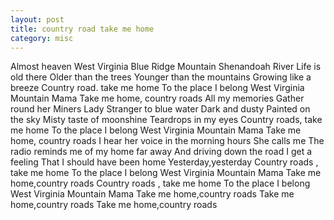 ```yaml
---
layout: post
title: country road take me home
category: misc
---
```

Almost heaven
West Virginia
Blue Ridge Mountain
Shenandoah River
Life is old there
Older than the trees
Younger than the mountains
Growing like a breeze
Country road. take me home
To the place I belong
West Virginia
Mountain Mama
Take me home, country roads
All my memories
Gather round her
Miners Lady
Stranger to blue water
Dark and dusty
Painted on the sky
Misty taste of moonshine
Teardrops in my eyes
Country roads, take me home
To the place I belong
West Virginia
Mountain Mama
Take me home, country roads
I hear her voice in the morning hours
She calls me
The radio reminds me of my home far away
And driving down the road
I get a feeling
That I should have been home
Yesterday,yesterday
Country roads , take me home
To the place I belong
West Virginia
Mountain Mama
Take me home,country roads
Country roads , take me home
To the place I belong
West Virginia
Mountain Mama
Take me home,country roads
Take me home,country roads
Take me home,country roads
